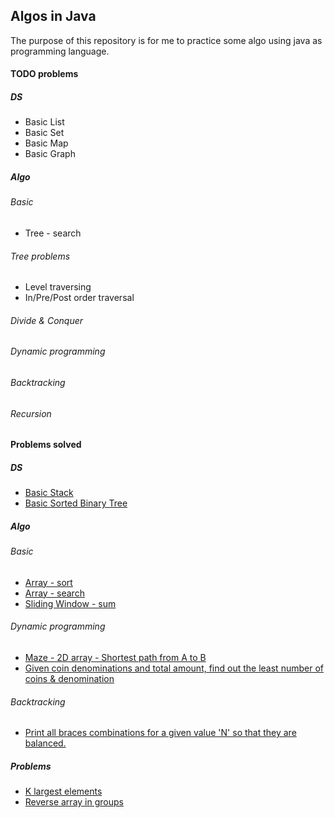 ## Algos in Java
The purpose of this repository is for me to practice some algo using java as programming language. 

#### TODO problems
##### DS
- Basic List
- Basic Set
- Basic Map
- Basic Graph
##### Algo
###### Basic
- Tree - search
###### Tree problems
- Level traversing
- In/Pre/Post order traversal
###### Divide & Conquer
###### Dynamic programming
###### Backtracking
###### Recursion

#### Problems solved
##### DS
- [Basic Stack](src/main/java/com/github/singals/ds/Stack.java)
- [Basic Sorted Binary Tree](src/main/java/com/github/singals/ds/BinaryTree.java)
##### Algo
###### Basic
- [Array - sort](src/main/java/com/github/singals/algo/SortArray.java)
- [Array - search](src/main/java/com/github/singals/algo/SearchArray.java)
- [Sliding Window - sum](src/main/java/com/github/singals/algo/SlidingWindow.java)
###### Dynamic programming
- [Maze - 2D array - Shortest path from A to B](src/main/java/com/github/singals/algo/Maze.java)
- [Given coin denominations and total amount, find out the least number of coins & denomination](src/main/java/com/github/singals/algo/CoinProblem.java)
###### Backtracking
- [Print all braces combinations for a given value 'N' so that they are balanced.](src/main/java/com/github/singals/algo/Braces.java)
##### Problems
- [K largest elements](src/main/java/com/github/singals/problems/KLargestElements.java)
- [Reverse array in groups](src/main/java/com/github/singals/problems/ReverseArrayInGroups.java)
